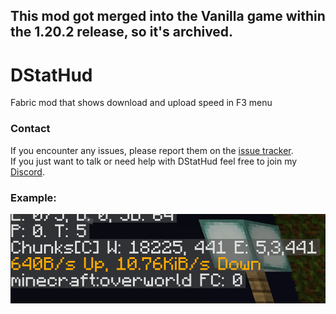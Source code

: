 ## This mod got merged into the Vanilla game within the 1.20.2 release, so it's archived. 

# DStatHud
Fabric mod that shows download and upload speed in F3 menu

### Contact
If you encounter any issues, please report them on the
[issue tracker](https://github.com/FlorianMichael/DStatHud/issues).  
If you just want to talk or need help with DStatHud feel free to join my
[Discord](https://discord.gg/BwWhCHUKDf).

### Example: <br>
![example.png](.github/images/example.png)
